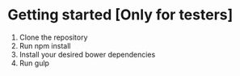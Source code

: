# Getting started [Only for testers]

1. Clone the repository
2. Run npm install
3. Install your desired bower dependencies
4. Run gulp

